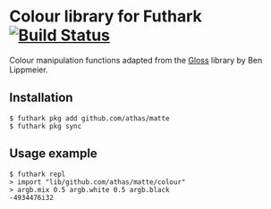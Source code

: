 # Colour library for Futhark [![Build Status](https://travis-ci.org/athas/matte.svg?branch=master)](https://travis-ci.org/athas/matte)

Colour manipulation functions adapted from the
[Gloss](https://hackage.haskell.org/package/gloss) library by Ben
Lippmeier.

## Installation

```
$ futhark pkg add github.com/athas/matte
$ futhark pkg sync
```

## Usage example

```
$ futhark repl
> import "lib/github.com/athas/matte/colour"
> argb.mix 0.5 argb.white 0.5 argb.black
-4934476i32
```
